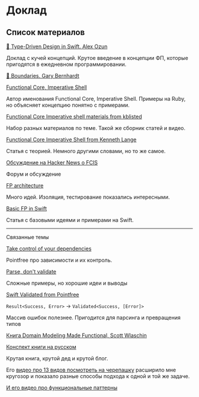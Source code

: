 # Доклад

## Список материалов

[👑 Type-Driven Design in Swift. Alex Ozun](https://www.youtube.com/watch?v=pbVjkY9fS8c)

Доклад с кучей концепций. Крутое введение в концепции ФП, которые пригодятся в ежедневном программировании.

[👑 Boundaries. Gary Bernhardt](https://www.destroyallsoftware.com/talks/boundaries)

[Functional Core, Imperative Shell](https://www.destroyallsoftware.com/screencasts/catalog/functional-core-imperative-shell)

Автор именования Functional Core, Imperative Shell. Примеры на Ruby, но объясняет концепцию понятно с примерами.

[Functional Core Imperative shell materials from kblisted](https://github.com/kbilsted/Functional-core-imperative-shell)

Набор разных материалов по теме. Такой же сборник статей и видео.

[Functional Core Imperative Shell from Kenneth Lange](https://kennethlange.com/functional-core-imperative-shell/)

Статья с теорией. Немного другими словами, но то же самое.

[Обсуждение на Hacker News о FCIS](https://news.ycombinator.com/item?id=18043058)

Форум и обсуждение

[FP architecture](https://www.youtube.com/watch?v=US8QG9I1XW0)

Много идей. Изоляция, тестирование показались интересными.

[Basic FP in Swift](https://www.vadimbulavin.com/pure-functions-higher-order-functions-and-first-class-functions-in-swift/)

Статья с базовыми идеями и примерами на Swift.

---

Связанные темы

[Take control of your dependencies](https://www.youtube.com/watch?v=pHOyEivnmb0)

Pointfree про зависимости и их контроль.

[Parse, don't validate](https://lexi-lambda.github.io/blog/2019/11/05/parse-don-t-validate/)

Сложные примеры, но хорошие идеи и выводы

[Swift Validated from Pointfree](https://github.com/pointfreeco/swift-validated)

`Result<Success, Error>` -> `Validated<Success, [Error]>`

Массив ошибок полезнее. Пригодится для парсинга и превращения типов

[Книга Domain Modeling Made Functional, Scott Wlaschin](https://fsharpforfunandprofit.com/books/)

[Конспект книги на русском](https://bespoyasov.ru/blog/domain-modelling-made-functional/)

Крутая книга, крутой дед и крутой блог. 

Его [видео про 13 видов посмотреть на черепашку](https://fsharpforfunandprofit.com/posts/13-ways-of-looking-at-a-turtle/) расширило мне кругозор и показало разные способы подхода к одной и той же задаче.

[И его видео про функциональные паттерны](https://fsharpforfunandprofit.com/fppatterns/)

